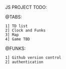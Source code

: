 JS PROJECT TODO:

@TABS:

    1] TD list
    2] Clock and Funks
    3] Map
    4] Game TBD
@FUNKS:

    1] Github version control
    2] authentication
